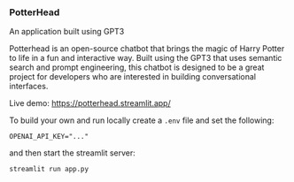 ### PotterHead

An application built using GPT3

Potterhead is an open-source chatbot that brings the magic of Harry Potter to life in a fun and interactive way. Built using the GPT3 that uses semantic search and prompt engineering, this chatbot is designed to be a great project for developers who are interested in building conversational interfaces.

Live demo: https://potterhead.streamlit.app/

To build your own and run locally create a `.env` file and set the following:

```console
OPENAI_API_KEY="..."
```

and then start the streamlit server:

```console
streamlit run app.py
```
